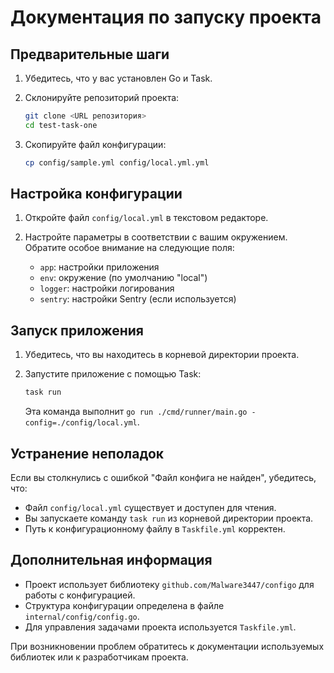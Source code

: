 # Документация по запуску проекта

## Предварительные шаги

1. Убедитесь, что у вас установлен Go и Task.

2. Склонируйте репозиторий проекта:
   ```bash
   git clone <URL репозитория>
   cd test-task-one
   ```

3. Скопируйте файл конфигурации:
   ```bash
   cp config/sample.yml config/local.yml.yml
   ```

## Настройка конфигурации

1. Откройте файл `config/local.yml` в текстовом редакторе.

2. Настройте параметры в соответствии с вашим окружением. Обратите особое внимание на следующие поля:
    - `app`: настройки приложения
    - `env`: окружение (по умолчанию "local")
    - `logger`: настройки логирования
    - `sentry`: настройки Sentry (если используется)

## Запуск приложения

1. Убедитесь, что вы находитесь в корневой директории проекта.

2. Запустите приложение с помощью Task:
   ```bash
   task run
   ```

   Эта команда выполнит `go run ./cmd/runner/main.go -config=./config/local.yml`.

## Устранение неполадок

Если вы столкнулись с ошибкой "Файл конфига не найден", убедитесь, что:
- Файл `config/local.yml` существует и доступен для чтения.
- Вы запускаете команду `task run` из корневой директории проекта.
- Путь к конфигурационному файлу в `Taskfile.yml` корректен.

## Дополнительная информация

- Проект использует библиотеку `github.com/Malware3447/configo` для работы с конфигурацией.
- Структура конфигурации определена в файле `internal/config/config.go`.
- Для управления задачами проекта используется `Taskfile.yml`.

При возникновении проблем обратитесь к документации используемых библиотек или к разработчикам проекта.
